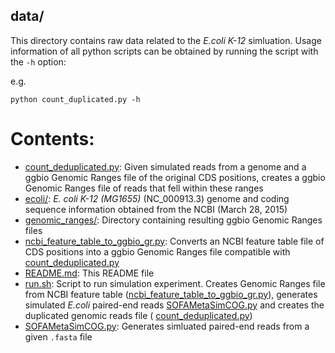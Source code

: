 data/
----

This directory contains raw data related to the *E.coli K-12* simluation. Usage information of all python scripts can be obtained by running the script with the `-h` option:

e.g.

```
python count_duplicated.py -h
```

# Contents:

* [count_deduplicated.py](count_duplicated.py): Given simulated reads from a genome and a ggbio Genomic Ranges file of the original CDS positions, creates a ggbio Genomic Ranges file of reads that fell within these ranges
* [ecoli/](ecoli/): *E. coli K-12 (MG1655)* (NC_000913.3) genome and coding sequence information obtained from the NCBI (March 28, 2015)
* [genomic_ranges/](genomic_ranges/): Directory containing resulting ggbio Genomic Ranges files
* [ncbi_feature_table_to_ggbio_gr.py](ncbi_feature_table_to_ggbio_gr.py): Converts an NCBI feature table file of CDS positions into a ggbio Genomic Ranges file compatible with [count_deduplicated.py](count_duplicated.py)
* [README.md](README.md): This README file
* [run.sh](run.sh): Script to run simulation experiment. Creates Genomic Ranges file from NCBI feature table ([ncbi_feature_table_to_ggbio_gr.py](ncbi_feature_table_to_ggbio_gr.py)), generates simulated *E.coli* paired-end reads [SOFAMetaSimCOG.py](SOFAMetaSimCOG.py) and creates the duplicated genomic reads file ( [count_deduplicated.py](count_duplicated.py))
* [SOFAMetaSimCOG.py](SOFAMetaSimCOG.py): Generates simluated paired-end reads from a given `.fasta` file

